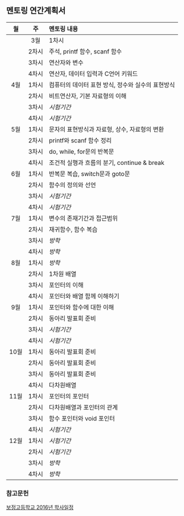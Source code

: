 ## 멘토링 연간계획서

| 월 | 주 | 멘토링 내용 |
|:--:|:--:| :---------- |
|| 3월 | 1차시 | C언어의 개론, 프로그래밍 과정, Hellow World! 들여다보기 |
|| 2차시 | 주석, printf 함수, scanf 함수 |
|| 3차시 | 연산자와 변수 |
|| 4차시 |	연산자, 데이터 입력과 C언어 키워드 |
| 4월 | 1차시 | 컴퓨터의 데이터 표현 방식, 정수와 실수의 표현방식 |
|| 2차시 | 비트연산자, 기본 자료형의 이해 |
|| 3차시 | *시험기간* |
|| 4차시 | *시험기간* |
| 5월 | 1차시 | 문자의 표현방식과 자료형, 상수, 자료형의 변환 |
|| 2차시 | printf와 scanf 함수 정리 |
|| 3차시 | do, while, for문의 반복문 |
|| 4차시 | 조건적 실행과 흐름의 분기, continue & break |
| 6월 | 1차시 | 반복문 복습, switch문과 goto문 |
|| 2차시 | 함수의 정의와 선언 |
|| 3차시 | *시험기간* |
|| 4차시 | *시험기간* |
| 7월 | 1차시 | 변수의 존재기간과 접근범위 |
|| 2차시 | 재귀함수, 함수 복습 |
|| 3차시 | *방학* |
|| 4차시 | *방학* |
| 8월 | 1차시 | *방학* |
|| 2차시 | 1차원 배열 |
|| 3차시 | 포인터의 이해 |
|| 4차시 | 포인터와 배열 함께 이해하기 |
| 9월 | 1차시 | 포인터와 함수에 대한 이해 |
|| 2차시 | 동아리 발표회 준비 |
|| 3차시 | *시험기간* |
|| 4차시 | *시험기간* |
| 10월 | 1차시 | 동아리 발표회 준비 |
|| 2차시 | 동아리 발표회 준비 |
|| 3차시 | 동아리 발표회 준비 |
|| 4차시 | 다차원배열 |
| 11월 | 1차시 | 포인터의 포인터 |
|| 2차시 | 다차원배열과 포인터의 관계 |
|| 3차시 | 함수 포인터와 void 포인터 |
|| 4차시 | *시험기간* |
| 12월 | 1차시 | *시험기간* |
|| 2차시 | *시험기간* |
|| 3차시 | *방학* |
|| 4차시 | *방학* |

### 참고문헌
[보정고등학교 2016년 학사일정](/History/2016/보정고등학교_2016년_학사일정.pdf)



